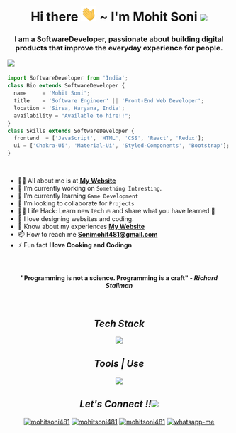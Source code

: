 <h1 align="center">Hi there <img src="https://raw.githubusercontent.com/ABSphreak/ABSphreak/master/gifs/Hi.gif" width="35" /> ~ I'm Mohit Soni <img width="33" bottom="-20" src="https://user-images.githubusercontent.com/97526754/173172254-697ba77e-bed8-4ffc-b1d1-2c20ede245b0.gif" /></h1>

<h3 align="center" margin="0px">I am a SoftwareDeveloper, passionate about building digital products that improve the everyday experience for people.</h3>
<img src="https://i.redd.it/n8agw6z2smyb1.gif">

<img src="https://miro.medium.com/max/1360/0*7Q3yvSIv_t0ioJ-Z.gif" width="390" align="left" alt="" />

```js
import SoftwareDeveloper from 'India';
class Bio extends SoftwareDeveloper {
  name     = 'Mohit Soni';
  title    = 'Software Engineer' || 'Front-End Web Developer';
  location = 'Sirsa, Haryana, India';
  availability = "Available to hire!!";
}
class Skills extends SoftwareDeveloper {
  frontend  = ['JavaScript', 'HTML', 'CSS', 'React', 'Redux'];
  ui = ['Chakra-Ui', 'Material-Ui', 'Styled-Components', 'Bootstrap'];
}
```


<br/>
<img src="https://cdn-icons-png.flaticon.com/512/1485/1485287.png" width="250" align="right" alt="" />

- 🙋‍♂️ All about me is at **[My Website](https://mohit-soni.netlify.app/)**
- 🔭 I’m currently working on `Something Intresting`.
- 🌱 I’m currently learning `Game Development`
- 👯 I’m looking to collaborate for `Projects`
- 👨‍💻 Life Hack: Learn new tech :fire: and share what you have learned :tada:
- 💓 I love designing websites and coding.
- 📄 Know about my experiences **[My Website](https://mohit-soni.netlify.app/)**
- 📫 How to reach me **Sonimohit481@gmail.com**
- ⚡ Fun fact **I love Cooking and Codingn**
<br>
 <h4 align="center">"Programming is not a science. Programming is a craft" - <i>Richard Stallman</i></h4>

<br>
<h2 align="center"><i>Tech Stack </i></h2>
<p align="center">
  <a >
    <img src="https://skillicons.dev/icons?i=html,css,js,react,java,redux,bootstrap,express,jquery,materialui,mongodb,nodejs," />
  </a>
</p>
<!-- <img src="" alt="" /> -->
<h2 align="center"><i>Tools | Use</i></h2>
<p align="center">
  <a >
    <img src="https://skillicons.dev/icons?i=bash,codepen,firebase,git,github,heroku,netlify,powershell,vscode,visualstudio," />
  </a>
</p>

<h2 align="center"><i>Let's Connect !!<img src="https://raw.githubusercontent.com/ShahriarShafin/ShahriarShafin/main/Assets/handshake.gif" width="100" /></i></h2>

<p align="center">
 <a href="https://linkedin.com/in/mohitsoni481" target="blank"><img align="center" src="https://raw.githubusercontent.com/rahuldkjain/github-profile-readme-generator/master/src/images/icons/Social/linked-in-alt.svg" alt="mohitsoni481" height="40" width="50" /></a>
<a href="https://mohit-soni.netlify.app/" target="blank"><img align="center" src="https://www.clipartmax.com/png/full/255-2557794_animated-person-animated-picture-of-man.png" alt="mohitsoni481" height="50" width="50" /></a>
<a href="https://drive.google.com/drive/folders/137nKZRUxLwbuA8yqFRTqw5y3KtEcq3yB?usp=sharing" target="blank"><img align="center" src="https://www.clipartmax.com/png/middle/185-1859226_email-icon-email-open-icon-png.png" alt="mohitsoni481" height="40" width="50" /></a>
<a href="https://wa.me/919468209127" target="blank"><img align="center" src="https://cdn-icons-png.flaticon.com/128/733/733585.png" width="50px"  alt="whatsapp-me" /></a>
</p>



<!-- <h2>📊  Github Stats</h2>

<br/>
<div>
 <img align="left" width="48%" src="https://github-readme-stats.vercel.app/api?username=sonimohit481&show_icons=true&theme=midnight-purple" alt="sonimohit481"/>
<img width="48%" src="https://github-readme-streak-stats.herokuapp.com/?user=sonimohit481&theme=vision-friendly-dark" alt="sonimohit481" />
</div>

<br/>
<p >
 <img align="left" width="40%" src="https://github-readme-stats.vercel.app/api/top-langs/?username=sonimohit481&layout=compact&theme=midnight-purple" />
  <img width="55%" src="https://github-profile-summary-cards.vercel.app/api/cards/profile-details?username=sonimohit481&theme=tokyonight" alt="summarycard"/>  -->
</p>

